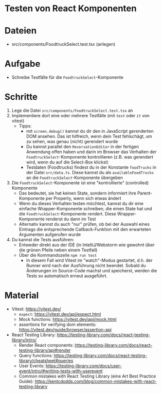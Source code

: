 # Testen von React Komponenten

# Dateien

- src/components/FoodtruckSelect.test.tsx (anlegen)

# Aufgabe

* Schreibe Testfälle für die `FoodtruckSelect`-Komponente

# Schritte

1. Lege die Datei `src/components/FoodtruckSelect.test.tsx` an
2. Implementiere dort eine oder mehrere Testfälle (mit `test` oder `it` von vitest)
    - Tipps:
        - mit
          `screen.debug()` kannst du dir den in JavaScript gerenderten DOM ansehen. Das ist hilfreich, wenn dein Test fehlschägt, um zu sehen, was genau (nicht) gerendert wurde
        - Du kannst parallel den
          `ReservationEditor` in der fertigen Anwendung offen haben und darin im Browser das Verhalten der
          `FoodtruckSelect`-Komponente kontrollieren (z.B. was gerendert wird, wenn du auf die Select-Box klickst)
        - Testdaten (Foodtrucks) findest du in der Konstante `foodTrucks` in der Datei
          `src/data.ts`. Diese kannst du als `availableFoodTrucks` an die `FoodtruckSelect`-Komponente übergeben
3. Die `FoodtruckSelect`-Komponente ist eine "kontrollierte" (controlled) Komponente
    - Das bedeutet, sie hat keinen State, sondern informiert ihre Parent-Komponente per Property, wenn sich etwas ändert
    - Wenn du dieses Verhalten testen möchtest, kannst du dir eine einfache Wrapper-Komponente schreiben, die einen State hat und die
      `FoodtruckSelect`-Komponente rendert. Diese Wrapper-Komponente renderst du dann im Test
    - Alternativ kannst du auch "nur" prüfen, ob bei der Auswahl eines Eintrags die entsprechende Callback-Funktion mit den erwarteten Argumenten aufgerufen wurde
4. Du kannst die Tests ausführen:
    - Entweder direkt aus der IDE (in IntelliJ/Webstorm wie gewohnt über die grünen Pfeile neben einem Testfall)
    - Über die Kommandozeile `npm run test`
      - In diesem Fall wird Vitest im "watch"-Modus gestartet, d.h. der Runner wird nach der Ausführung nicht beendet. Sobald du Änderungen im Source-Code machst und speicherst, werden die Tests so automatisch erneut ausgeführt.

# Material

- Vitest: https://vitest.dev/
    - `expect`: https://vitest.dev/api/expect.html
    - Mock functions: https://vitest.dev/api/mock.html
    - assertions for verifying dom elements: https://vitest.dev/guide/browser/assertion-api
- React Testing Library: https://testing-library.com/docs/react-testing-library/intro/
    - Render React components: https://testing-library.com/docs/react-testing-library/api#render
    - Query functions: https://testing-library.com/docs/react-testing-library/cheatsheet#queries
    - User Events: https://testing-library.com/docs/user-event/intro/#writing-tests-with-userevent
    - Common mistakes with React Testing Library (eine Art Best Practice Guide): https://kentcdodds.com/blog/common-mistakes-with-react-testing-library
